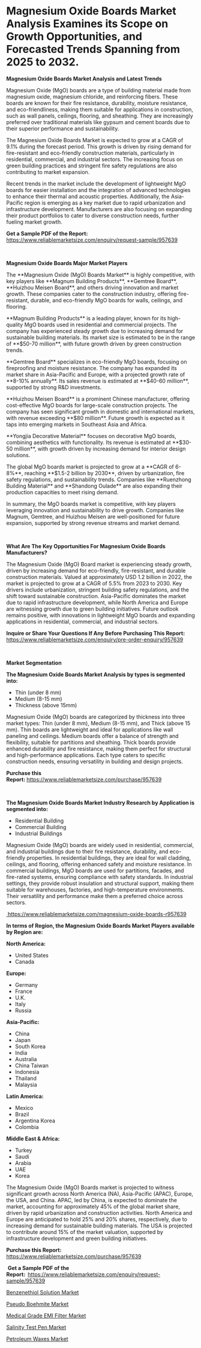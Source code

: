 <p><h1>Magnesium Oxide Boards Market Analysis Examines its Scope on Growth Opportunities, and Forecasted Trends Spanning from 2025 to 2032.</h1></p><p><strong>Magnesium Oxide Boards Market Analysis and Latest Trends</strong></p>
<p><p>Magnesium Oxide (MgO) boards are a type of building material made from magnesium oxide, magnesium chloride, and reinforcing fibers. These boards are known for their fire resistance, durability, moisture resistance, and eco-friendliness, making them suitable for applications in construction, such as wall panels, ceilings, flooring, and sheathing. They are increasingly preferred over traditional materials like gypsum and cement boards due to their superior performance and sustainability.</p><p>The Magnesium Oxide Boards Market is expected to grow at a CAGR of 9.1% during the forecast period. This growth is driven by rising demand for fire-resistant and eco-friendly construction materials, particularly in residential, commercial, and industrial sectors. The increasing focus on green building practices and stringent fire safety regulations are also contributing to market expansion.</p><p>Recent trends in the market include the development of lightweight MgO boards for easier installation and the integration of advanced technologies to enhance their thermal and acoustic properties. Additionally, the Asia-Pacific region is emerging as a key market due to rapid urbanization and infrastructure development. Manufacturers are also focusing on expanding their product portfolios to cater to diverse construction needs, further fueling market growth.</p></p>
<p><strong>Get a Sample PDF of the Report:&nbsp;</strong> <a href="https://www.reliablemarketsize.com/enquiry/request-sample/957639?utm_campaign=1897&utm_medium=2&utm_source=Github&utm_content=ia&utm_term=26012025&utm_id=magnesium-oxide-boards">https://www.reliablemarketsize.com/enquiry/request-sample/957639</a></p>
<p>&nbsp;</p>
<p><strong>Magnesium Oxide Boards Major Market Players</strong></p>
<p><p>The **Magnesium Oxide (MgO) Boards Market** is highly competitive, with key players like **Magnum Building Products**, **Gemtree Board**, **Huizhou Meisen Board**, and others driving innovation and market growth. These companies cater to the construction industry, offering fire-resistant, durable, and eco-friendly MgO boards for walls, ceilings, and flooring.</p><p>**Magnum Building Products** is a leading player, known for its high-quality MgO boards used in residential and commercial projects. The company has experienced steady growth due to increasing demand for sustainable building materials. Its market size is estimated to be in the range of **$50-70 million**, with future growth driven by green construction trends.</p><p>**Gemtree Board** specializes in eco-friendly MgO boards, focusing on fireproofing and moisture resistance. The company has expanded its market share in Asia-Pacific and Europe, with a projected growth rate of **8-10% annually**. Its sales revenue is estimated at **$40-60 million**, supported by strong R&D investments.</p><p>**Huizhou Meisen Board** is a prominent Chinese manufacturer, offering cost-effective MgO boards for large-scale construction projects. The company has seen significant growth in domestic and international markets, with revenue exceeding **$80 million**. Future growth is expected as it taps into emerging markets in Southeast Asia and Africa.</p><p>**Yongjia Decorative Material** focuses on decorative MgO boards, combining aesthetics with functionality. Its revenue is estimated at **$30-50 million**, with growth driven by increasing demand for interior design solutions.</p><p>The global MgO boards market is projected to grow at a **CAGR of 6-8%**, reaching **$1.5-2 billion by 2030**, driven by urbanization, fire safety regulations, and sustainability trends. Companies like **Ruenzhong Building Material** and **Shandong Oulade** are also expanding their production capacities to meet rising demand.</p><p>In summary, the MgO boards market is competitive, with key players leveraging innovation and sustainability to drive growth. Companies like Magnum, Gemtree, and Huizhou Meisen are well-positioned for future expansion, supported by strong revenue streams and market demand.</p></p>
<p>&nbsp;</p>
<p><strong>What Are The Key Opportunities For Magnesium Oxide Boards Manufacturers?</strong></p>
<p><p>The Magnesium Oxide (MgO) Board market is experiencing steady growth, driven by increasing demand for eco-friendly, fire-resistant, and durable construction materials. Valued at approximately USD 1.2 billion in 2022, the market is projected to grow at a CAGR of 5.5% from 2023 to 2030. Key drivers include urbanization, stringent building safety regulations, and the shift toward sustainable construction. Asia-Pacific dominates the market due to rapid infrastructure development, while North America and Europe are witnessing growth due to green building initiatives. Future outlook remains positive, with innovations in lightweight MgO boards and expanding applications in residential, commercial, and industrial sectors.</p></p>
<p><strong>Inquire or Share Your Questions If Any Before Purchasing This Report:</strong> <a href="https://www.reliablemarketsize.com/enquiry/pre-order-enquiry/957639?utm_campaign=1897&utm_medium=2&utm_source=Github&utm_content=ia&utm_term=26012025&utm_id=magnesium-oxide-boards">https://www.reliablemarketsize.com/enquiry/pre-order-enquiry/957639</a></p>
<p>&nbsp;</p>
<p><strong>Market Segmentation</strong></p>
<p><strong>The Magnesium Oxide Boards Market Analysis by types is segmented into:</strong></p>
<p><ul><li>Thin (under 8 mm)</li><li>Medium (8-15 mm)</li><li>Thickness (above 15mm)</li></ul></p>
<p><p>Magnesium Oxide (MgO) boards are categorized by thickness into three market types: Thin (under 8 mm), Medium (8-15 mm), and Thick (above 15 mm). Thin boards are lightweight and ideal for applications like wall paneling and ceilings. Medium boards offer a balance of strength and flexibility, suitable for partitions and sheathing. Thick boards provide enhanced durability and fire resistance, making them perfect for structural and high-performance applications. Each type caters to specific construction needs, ensuring versatility in building and design projects.</p></p>
<p><strong>Purchase this Report:&nbsp;</strong><a href="https://www.reliablemarketsize.com/purchase/957639?utm_campaign=1897&utm_medium=2&utm_source=Github&utm_content=ia&utm_term=26012025&utm_id=magnesium-oxide-boards">https://www.reliablemarketsize.com/purchase/957639</a></p>
<p>&nbsp;</p>
<p><strong>The Magnesium Oxide Boards Market Industry Research by Application is segmented into:</strong></p>
<p><ul><li>Residential Building</li><li>Commercial Building</li><li>Industrial Buildings</li></ul></p>
<p><p>Magnesium Oxide (MgO) boards are widely used in residential, commercial, and industrial buildings due to their fire resistance, durability, and eco-friendly properties. In residential buildings, they are ideal for wall cladding, ceilings, and flooring, offering enhanced safety and moisture resistance. In commercial buildings, MgO boards are used for partitions, facades, and fire-rated systems, ensuring compliance with safety standards. In industrial settings, they provide robust insulation and structural support, making them suitable for warehouses, factories, and high-temperature environments. Their versatility and performance make them a preferred choice across sectors.</p></p>
<p><a href="https://www.reliablemarketsize.com/magnesium-oxide-boards-r957639?utm_campaign=1897&utm_medium=2&utm_source=Github&utm_content=ia&utm_term=26012025&utm_id=magnesium-oxide-boards">&nbsp;https://www.reliablemarketsize.com/magnesium-oxide-boards-r957639</a></p>
<p><strong>In terms of Region, the Magnesium Oxide Boards Market Players available by Region are:</strong></p>
<p>
    <p> <strong> North America: </strong>
        <ul>
            <li>United States</li>
            <li>Canada</li>
        </ul>
        </p> 
    <p> <strong> Europe: </strong>
        <ul>
            <li>Germany</li>
            <li>France</li>
            <li>U.K.</li>
            <li>Italy</li>
            <li>Russia</li>
        </ul>
        </p> 
    <p> <strong> Asia-Pacific: </strong>
        <ul>
            <li>China</li>
            <li>Japan</li>
            <li>South Korea</li>
            <li>India</li>
            <li>Australia</li>
            <li>China Taiwan</li>
            <li>Indonesia</li>
            <li>Thailand</li>
            <li>Malaysia</li>
        </ul>
        </p> 
    <p> <strong> Latin America: </strong>
        <ul>
            <li>Mexico</li>
            <li>Brazil</li>
            <li>Argentina Korea</li>
            <li>Colombia</li>
        </ul>
        </p> 
    <p> <strong> Middle East & Africa: </strong>
        <ul>
            <li>Turkey</li>
            <li>Saudi</li>
            <li>Arabia</li>
            <li>UAE</li>
            <li>Korea</li>
        </ul>
    </p>
    </p>
<p><p>The Magnesium Oxide (MgO) Boards market is projected to witness significant growth across North America (NA), Asia-Pacific (APAC), Europe, the USA, and China. APAC, led by China, is expected to dominate the market, accounting for approximately 45% of the global market share, driven by rapid urbanization and construction activities. North America and Europe are anticipated to hold 25% and 20% shares, respectively, due to increasing demand for sustainable building materials. The USA is projected to contribute around 15% of the market valuation, supported by infrastructure development and green building initiatives.</p></p>
<p><strong>Purchase this Report: </strong><a href="https://www.reliablemarketsize.com/purchase/957639?utm_campaign=1897&utm_medium=2&utm_source=Github&utm_content=ia&utm_term=26012025&utm_id=magnesium-oxide-boards">https://www.reliablemarketsize.com/purchase/957639</a></p>
<p>&nbsp;<strong>Get a Sample PDF of the Report:&nbsp;&nbsp;</strong><a href="https://www.reliablemarketsize.com/enquiry/request-sample/957639?utm_campaign=1897&utm_medium=2&utm_source=Github&utm_content=ia&utm_term=26012025&utm_id=magnesium-oxide-boards">https://www.reliablemarketsize.com/enquiry/request-sample/957639</a></p>
<p><strong></strong></p>
<p><p><a href="https://www.linkedin.com/pulse/benzenethiol-solution-market-research-report-growth-trends-wavbc?utm_campaign=1897&utm_medium=2&utm_source=Github&utm_content=ia&utm_term=26012025&utm_id=magnesium-oxide-boards">Benzenethiol Solution Market</a></p><p><a href="https://github.com/ChiragRp1/Market-Research-Report-List-7/blob/main/pseudo-boehmite-market.md?utm_campaign=1897&utm_medium=2&utm_source=Github&utm_content=ia&utm_term=26012025&utm_id=magnesium-oxide-boards">Pseudo Boehmite Market</a></p><p><a href="https://www.linkedin.com/pulse/global-regional-expansion-medical-grade-emi-filter-market-projected-qh88e?utm_campaign=1897&utm_medium=2&utm_source=Github&utm_content=ia&utm_term=26012025&utm_id=magnesium-oxide-boards">Medical Grade EMI Filter Market</a></p><p><a href="https://www.linkedin.com/pulse/salinity-test-pen-market-indicators-size-regional-breakdown-l3ssc?utm_campaign=1897&utm_medium=2&utm_source=Github&utm_content=ia&utm_term=26012025&utm_id=magnesium-oxide-boards">Salinity Test Pen Market</a></p><p><a href="https://github.com/gukenneth26571/Market-Research-Report-List-1/blob/main/petroleum-waxes-market.md?utm_campaign=1897&utm_medium=2&utm_source=Github&utm_content=ia&utm_term=26012025&utm_id=magnesium-oxide-boards">Petroleum Waxes Market</a></p></p>